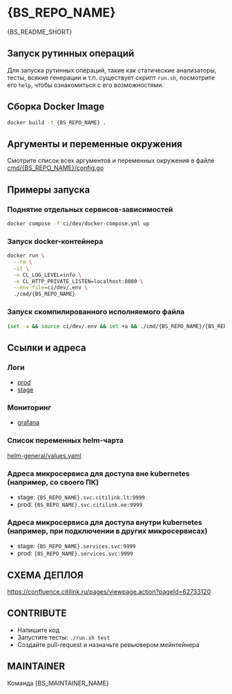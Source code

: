 # {BS_REPO_NAME}

{BS_README_SHORT}

## Запуск рутинных операций
Для запуска рутинных операций, такие как статические анализаторы, тесты, всякие генерации и т.п. существует скрипт 
`run.sh`, посмотрите его `help`, чтобы ознакомиться с его возможностями.

## Сборка Docker Image
```bash
docker build -t {BS_REPO_NAME} . 
```

## Аргументы и переменные окружения
Смотрите список всех аргументов и переменных окружения в файле [cmd/{BS_REPO_NAME}/config.go](cmd/{BS_REPO_NAME}/config.go)

## Примеры запуска
### Поднятие отдельных сервисов-зависимостей
```bash
docker compose -f ci/dev/docker-compose.yml up
```

### Запуск docker-контейнера
```bash
docker run \
  --rm \
  -it \
  -e CL_LOG_LEVEL=info \
  -e CL_HTTP_PRIVATE_LISTEN=localhost:8080 \
  --env-file=ci/dev/.env \
  ./cmd/{BS_REPO_NAME}
```

### Запуск скомпилированного исполняемого файла
```bash
(set -a && source ci/dev/.env && set +a && ./cmd/{BS_REPO_NAME}/{BS_REPO_NAME})
```

## Ссылки и адреса
### Логи
- [prod](https://kibana7.citilink.cloud/app/discover#/?_g=(filters:!(),refreshInterval:(pause:!t,value:0),time:(from:now-15m,to:now))&_a=(columns:!(level,msg,error),filters:!(('$state':(store:appState),meta:(alias:!n,disabled:!f,index:'62c054a0-af23-11eb-b6fd-c9722691841f',key:kubernetes.container.name,negate:!f,params:(query:{BS_REPO_NAME}),type:phrase),query:(match_phrase:(kubernetes.container.name:{BS_REPO_NAME})))),index:'62c054a0-af23-11eb-b6fd-c9722691841f',interval:auto,query:(language:kuery,query:''),sort:!()))
- [stage](https://kibana7.citilink.cloud/app/discover#/?_g=(filters:!(),refreshInterval:(pause:!t,value:0),time:(from:now-15m,to:now))&_a=(columns:!(level,msg,error),filters:!(('$state':(store:appState),meta:(alias:!n,disabled:!f,index:'62c054a0-af23-11eb-b6fd-c9722691841f',key:kubernetes.container.name,negate:!f,params:(query:{BS_REPO_NAME}),type:phrase),query:(match_phrase:(kubernetes.container.name:{BS_REPO_NAME})))),index:'43fe9a40-ae83-11eb-b6fd-c9722691841f',interval:auto,query:(language:kuery,query:''),sort:!()))

### Мониторинг
- [grafana](https://grafana.citilink.ru/d/1hJ9vqBWk/{BS_REPO_NAME})

### Список переменных helm-чарта
[helm-general/values.yaml](https://git.citilink.cloud/shared/helm-general/src/branch/master/helm-general/values.yaml)

### Адреса микросервиса для доступа вне kubernetes (например, со своего ПК)
- stage: `{BS_REPO_NAME}.svc.citilink.lt:9999`
- prod: `{BS_REPO_NAME}.svc.citilink.ee:9999`

### Адреса микросервиса для доступа внутри kubernetes (например, при подключении в других микросервисах)
- stage: `{BS_REPO_NAME}.services.svc:9999`
- prod: `{BS_REPO_NAME}.services.svc:9999`

## СХЕМА ДЕПЛОЯ
https://confluence.citilink.ru/pages/viewpage.action?pageId=62733120

## CONTRIBUTE
 * Напишите код
 * Запустите тесты: `./run.sh test`
 * Создайте pull-request и назначьте ревьювером мейнтейнера

## MAINTAINER
Команда {BS_MAINTAINER_NAME}